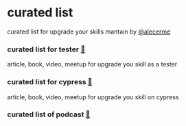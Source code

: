 # curated list
curated list for upgrade your skills mantain by [@alecerme](https://github.com/alecerme)

### curated list for tester [:link:](https://github.com/alecerme/curated_list/blob/main/testing.md)
article, book, video, meetup for upgrade you skill as a tester

### curated list for cypress [:link:](https://github.com/alecerme/curated_list/blob/main/cypress.md)
article, book, video, meetup for upgrade you skill on cypress

### curated list of podcast [:link:](https://github.com/alecerme/curated_list/blob/main/podcast.md)

